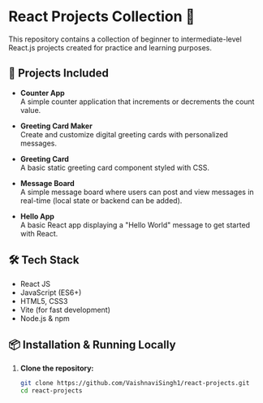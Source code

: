 # React Projects Collection 🚀

This repository contains a collection of beginner to intermediate-level React.js projects created for practice and learning purposes.

## 📁 Projects Included

- **Counter App**  
  A simple counter application that increments or decrements the count value.

- **Greeting Card Maker**  
  Create and customize digital greeting cards with personalized messages.

- **Greeting Card**  
  A basic static greeting card component styled with CSS.

- **Message Board**  
  A simple message board where users can post and view messages in real-time (local state or backend can be added).

- **Hello App**  
  A basic React app displaying a "Hello World" message to get started with React.

## 🛠️ Tech Stack

- React JS
- JavaScript (ES6+)
- HTML5, CSS3
- Vite (for fast development)
- Node.js & npm

## 📦 Installation & Running Locally

1. **Clone the repository:**

   ```bash
   git clone https://github.com/VaishnaviSingh1/react-projects.git
   cd react-projects

